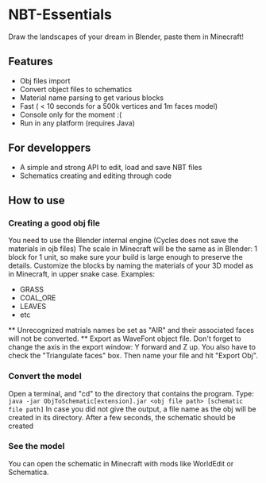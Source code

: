 # NBT-Essentials
Draw the landscapes of your dream in Blender, paste them in Minecraft!

## Features
- Obj files import
- Convert object files to schematics
- Material name parsing to get various blocks
- Fast ( < 10 seconds for a 500k vertices and 1m faces model)
- Console only for the moment :(
- Run in any platform (requires Java)

## For developpers
- A simple and strong API to edit, load and save NBT files
- Schematics creating and editing through code

## How to use
### Creating a good obj file
You need to use the Blender internal engine (Cycles does not save the materials in ojb files) The scale in Minecraft will be the same as in
Blender: 1 block for 1 unit, so make sure your build is large enough to preserve the details.
Customize the blocks by naming the materials of your 3D model as in Minecraft, in upper snake case. Examples:
- GRASS
- COAL_ORE
- LEAVES
- etc

** Unrecognized matrials names be set as "AIR" and their associated faces will not be converted. **
Export as WaveFont object file. Don't forget to change the axis in the export window: Y forward and Z up. You also have to check the 
"Triangulate faces" box. Then name your file and hit "Export Obj".

### Convert the model
Open a terminal, and "cd" to the directory that contains the program. Type:
`java -jar ObjToSchematic[extension].jar <obj file path> [schematic file path]`
In case you did not give the output, a file name as the obj will be created in its directory.
After a few seconds, the schematic should be created

### See the model
You can open the schematic in Minecraft with mods like WorldEdit or Schematica.

